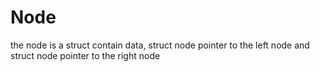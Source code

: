 # Node 

the node is a struct contain data, struct node pointer to the left node and struct node pointer to the right node
